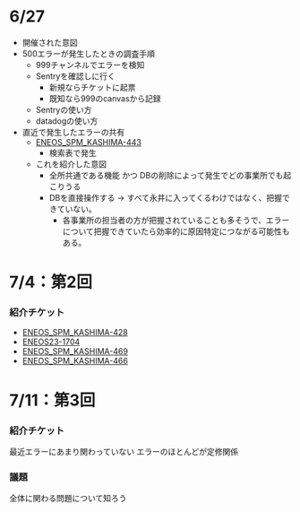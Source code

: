 # 6/27
- 開催された意図
- 500エラーが発生したときの調査手順
	- 999チャンネルでエラーを検知
	- Sentryを確認しに行く
		- 新規ならチケットに起票
		- 既知なら999のcanvasから記録
	- Sentryの使い方
	- datadogの使い方
- 直近で発生したエラーの共有
	- [ENEOS_SPM_KASHIMA-443](https://vqit.backlog.com/view/ENEOS_SPM_KASHIMA-443)
		- 検索表で発生
	- これを紹介した意図
		- 全所共通である機能 かつ DBの削除によって発生でどの事業所でも起こりうる
		- DBを直接操作する → すべて永井に入ってくるわけではなく、把握できていない。
			- 各事業所の担当者の方が把握されていることも多そうで、エラーについて把握できていたら効率的に原因特定につながる可能性もある。



# 7/4：第2回
### 紹介チケット
- [ENEOS_SPM_KASHIMA-428](https://vqit.backlog.com/view/ENEOS_SPM_KASHIMA-428)
- [ENEOS23-1704](https://vqit.backlog.com/view/ENEOS23-1704)
- [ENEOS_SPM_KASHIMA-469](https://vqit.backlog.com/view/ENEOS_SPM_KASHIMA-469)
- [ENEOS_SPM_KASHIMA-466](https://vqit.backlog.com/view/ENEOS_SPM_KASHIMA-466)


# 7/11：第3回
### 紹介チケット
最近エラーにあまり関わっていない
エラーのほとんどが定修関係

### 議題
全体に関わる問題について知ろう